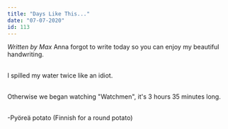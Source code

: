 ```yaml
---
title: "Days Like This..."
date: "07-07-2020"
id: 113
---
```

*Written by Max*
Anna forgot to write today so you can enjoy my beautiful handwriting. <br><br>

I spilled my water twice like an idiot. <br><br>

Otherwise we began watching "Watchmen", it's 3 hours 35 minutes long.<br><br>

-Pyöreä potato (Finnish for a round potato)